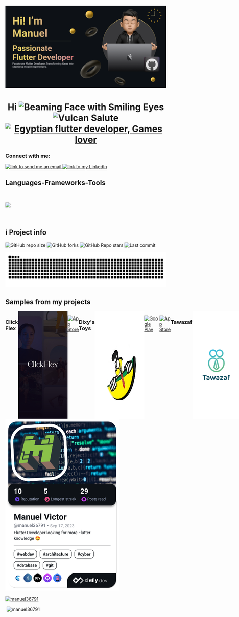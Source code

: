 <p align=”center”>
<!-- <img width=”200" height=”200" src=”https://user-images.blahblah/75753187/123358567-aac7b900-d539-11eb-8275-0b380264bb4c.png" alt=”my banner”> -->
<img src="https://github.com/Manuel36791/Manuel36791/blob/main/assets/github_banner.png" alt="My Github Banner"/>
</p>

<h1 align="center">Hi <img src="https://raw.githubusercontent.com/Tarikul-Islam-Anik/Animated-Fluent-Emojis/master/Emojis/Smilies/Beaming%20Face%20with%20Smiling%20Eyes.png" alt="Beaming Face with Smiling Eyes" width="40" height="40" /> <img src="https://raw.githubusercontent.com/Tarikul-Islam-Anik/Animated-Fluent-Emojis/master/Emojis/Hand%20gestures/Vulcan%20Salute.png" alt="Vulcan Salute" width="40" height="40" />

<div align="center">
    <a href="https://git.io/typing-svg"><img src="https://readme-typing-svg.demolab.com?font=Roboto+Slab&color=%237E3ACE&size=30&center=true&vCenter=true&width=450&lines=I'm+Manuel;Software+Engineer;Flutter+Dev;Games+Lover" alt="Egyptian flutter developer, Games lover"></a>
</div>

<!-- - Software Engineer
- Flutter Developer
- More than 1 project -->

<h3 align="left">Connect with me:</h3>
<p align="left">
<a href="mailto:manuelvictor36791@gmail.com">
<img alt="link to send me an email" src="https://img.shields.io/static/v1?label&message=manuelvictor36791@gmail.com&color=whitesmoke&style=for-the-badge&logo=gmail"/>
</a>
<a href="https://linkedin.com/in/manuelvictor">
<img alt="link to my LinkedIn" src="https://img.shields.io/static/v1?label&message=/in/manuelvictor&color=0A66C2&style=for-the-badge&logo=linkedin"/>
</a>
</p>

<h2 align="left">Languages-Frameworks-Tools</h2>
<br>
<p align="left">
  <a href="https://skillicons.dev">
    <img src="https://skillicons.dev/icons?i=dart,flutter,cpp,java,kotlin,sqlite,firebase,androidstudio,vscode,git,postman" /><br>
  </a>
</p><br>

<h2>ℹ️ Project info</h2>
<div>
<img alt="GitHub repo size" src="https://img.shields.io/github/repo-size/Manuel36791/Manuel36791?color=181717&logo=github&style=for-the-badge&logoColor=181717" height="22px">
<img alt="GitHub forks" src="https://img.shields.io/github/forks/Manuel36791/Manuel36791?color=181717&logo=github&style=for-the-badge&logoColor=181717" height="22px">
<img alt="GitHub Repo stars" src="https://img.shields.io/github/stars/Manuel36791/Manuel36791?color=181717&logo=github&style=for-the-badge&logoColor=181717" height="22px">
<img alt="Last commit" src="https://img.shields.io/github/last-commit/Manuel36791/Manuel36791?color=F05032&logo=git&logoColor&style=for-the-badge" height="22px">
</div>

![Snake Animation](https://github.com/Manuel36791/Manuel36791/blob/output/github-snake-dark.svg)

<h2> Samples from my projects </h2>

<div style="display: flex; justify-content: space-around;">

### Click Flex

<img src="https://github.com/Manuel36791/Manuel36791/blob/main/assets/click_flex_screenshot.jpg" width="155" height="336"/>

<!-- <p><a href="https://play.google.com" target="_blank"><img alt="Google Play" src="https://img.shields.io/badge/Get_It_On_Google_Play-0D96F6?style=for-the-badge&logo=google-play&logoColor=white" /></a> <a href="https://apps.apple.com/us/app/click-flex/id6466738800?platform=iphone" target="_blank"><img alt="App Store" src="https://img.shields.io/badge/Get_It_On_App_Store-000000?style=for-the-badge&logo=app-store&logoColor=white" /></a><p> -->

<p><a href="https://apps.apple.com/us/app/click-flex/id6466738800?platform=iphone" target="_blank"><img alt="App Store" src="https://img.shields.io/badge/Get_It_On_App_Store-000000?style=for-the-badge&logo=app-store&logoColor=white" /></a><p>

### Dixy's Toys

<img src="https://github.com/Manuel36791/Manuel36791/blob/main/assets/dixy_screenshot.png" width="155" height="336"/>

<p><a href="https://play.google.com/store/apps/details?id=com.coddiv.dixystoys&hl=en" target="_blank"><img alt="Google Play" src="https://img.shields.io/badge/Get_It_On_Google_Play-0D96F6?style=for-the-badge&logo=google-play&logoColor=white" /></a><p>

<p><a href="https://apps.apple.com/us/app/dixys-toys/id6504277324?platform=iphone" target="_blank"><img alt="App Store" src="https://img.shields.io/badge/Get_It_On_App_Store-000000?style=for-the-badge&logo=app-store&logoColor=white" /></a><p>

### Tawazaf

<img src="https://github.com/Manuel36791/Manuel36791/blob/main/assets/tawazaf_screenshot.png" width="155" height="336"/>

<p><a href="https://play.google.com/store/apps/details?id=com.coddiv.tawazaf&hl=en" target="_blank"><img alt="Google Play" src="https://img.shields.io/badge/Get_It_On_Google_Play-0D96F6?style=for-the-badge&logo=google-play&logoColor=white" /></a><p>

<p><a href="https://apps.apple.com/us/app/tawazaf/id6504283365?platform=iphone" target="_blank"><img alt="App Store" src="https://img.shields.io/badge/Get_It_On_App_Store-000000?style=for-the-badge&logo=app-store&logoColor=white" /></a><p>

### Sawaeid

<img src="https://github.com/Manuel36791/Manuel36791/blob/main/assets/sawaeid_screenshot.png" width="155" height="336"/>

<p><a href="https://play.google.com/store/apps/details?id=com.coddiv.sawaed&hl=en" target="_blank"><img alt="Google Play" src="https://img.shields.io/badge/Get_It_On_Google_Play-0D96F6?style=for-the-badge&logo=google-play&logoColor=white" /></a><p>

<p><a href="https://apps.apple.com/us/app/sawaeid-om/id6504280235?platform=iphone" target="_blank"><img alt="App Store" src="https://img.shields.io/badge/Get_It_On_App_Store-000000?style=for-the-badge&logo=app-store&logoColor=white" /></a><p>

### HGE

<img src="https://github.com/Manuel36791/Manuel36791/blob/main/assets/hge_screenshot.png" width="155" height="336"/>

<p><a href="https://play.google.com/store/apps/details?id=com.coddiv.hge&hl=en" target="_blank"><img alt="Google Play" src="https://img.shields.io/badge/Get_It_On_Google_Play-0D96F6?style=for-the-badge&logo=google-play&logoColor=white" /></a><p>

<!-- <p><a href="https://apps.apple.com/us/app/click-flex/id6466738800?platform=iphone" target="_blank"><img alt="App Store" src="https://img.shields.io/badge/Get_It_On_App_Store-000000?style=for-the-badge&logo=app-store&logoColor=white" /></a><p> -->

### Magical Spray

<img src="https://github.com/Manuel36791/Manuel36791/blob/main/assets/magical_spray_screenshot.png" width="155" height="336"/>

<!-- <p><a href="https://play.google.com/store/apps/details?id=com.coddiv.hge&hl=en" target="_blank"><img alt="Google Play" src="https://img.shields.io/badge/Get_It_On_Google_Play-0D96F6?style=for-the-badge&logo=google-play&logoColor=white" /></a><p> -->

<p><a href="https://apps.apple.com/us/app/magical-spray/id6511245539?platform=iphone" target="_blank"><img alt="App Store" src="https://img.shields.io/badge/Get_It_On_App_Store-000000?style=for-the-badge&logo=app-store&logoColor=white" /></a><p>

</div>



<span> 
<a href="https://app.daily.dev/manuel36791"><img src="./devcard.png" width="356" alt="Manuel's Dev Card"/></a>  
</span>
<span> 
<p align="left"> <a href="https://github.com/ryo-ma/github-profile-trophy&row=2&column=3&theme=onestar"><img src="https://github-profile-trophy.vercel.app/?username=manuel36791&row=2&column=3&theme=onestar" alt="manuel36791" /></a> </p>
</span>


<p>&nbsp;<img align="center" src="https://github-readme-stats.vercel.app/api?username=manuel36791&show_icons=true&theme=github_dark&locale=en" alt="manuel36791" /></p>
<!-- ![Manuel's GitHub stats](https://github-readme-stats.vercel.app/api?username=Manuel36791&show_icons=true&theme=github_dark) -->

<!-- <p align="center"><img src="/github-metrics.svg" alt="Metrics" width="400"></p> -->

